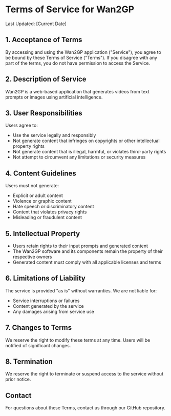 # Terms of Service for Wan2GP

Last Updated: [Current Date]

## 1. Acceptance of Terms

By accessing and using the Wan2GP application ("Service"), you agree to be bound by these Terms of Service ("Terms"). If you disagree with any part of the terms, you do not have permission to access the Service.

## 2. Description of Service

Wan2GP is a web-based application that generates videos from text prompts or images using artificial intelligence.

## 3. User Responsibilities

Users agree to:
- Use the service legally and responsibly
- Not generate content that infringes on copyrights or other intellectual property rights
- Not generate content that is illegal, harmful, or violates third-party rights
- Not attempt to circumvent any limitations or security measures

## 4. Content Guidelines

Users must not generate:
- Explicit or adult content
- Violence or graphic content
- Hate speech or discriminatory content
- Content that violates privacy rights
- Misleading or fraudulent content

## 5. Intellectual Property

- Users retain rights to their input prompts and generated content
- The Wan2GP software and its components remain the property of their respective owners
- Generated content must comply with all applicable licenses and terms

## 6. Limitations of Liability

The service is provided "as is" without warranties. We are not liable for:
- Service interruptions or failures
- Content generated by the service
- Any damages arising from service use

## 7. Changes to Terms

We reserve the right to modify these terms at any time. Users will be notified of significant changes.

## 8. Termination

We reserve the right to terminate or suspend access to the service without prior notice.

## Contact

For questions about these Terms, contact us through our GitHub repository. 